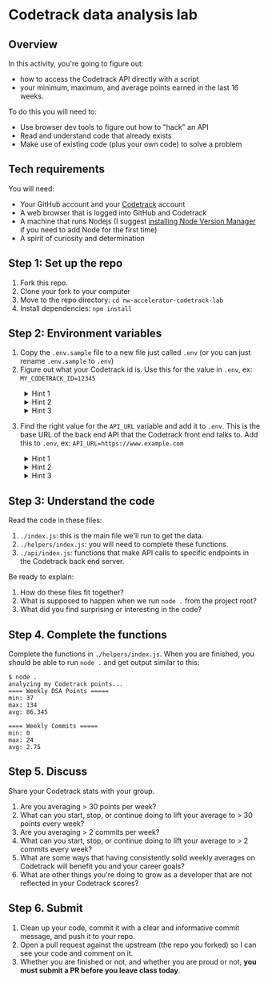 # Codetrack data analysis lab

## Overview
In this activity, you're going to figure out:

- how to access the Codetrack API directly with a script
- your minimum, maximum, and average points earned in the last 16 weeks.

To do this you will need to:

- Use browser dev tools to figure out how to "hack" an API
- Read and understand code that already exists
- Make use of existing code (plus your own code) to solve a problem

## Tech requirements
You will need:

- Your GitHub account and your [Codetrack](https://pursuit.codetrack.dev/) account
- A web browser that is logged into GitHub and Codetrack
- A machine that runs Nodejs (I suggest [installing Node Version Manager](https://github.com/nvm-sh/nvm?tab=readme-ov-file#readme) if you need to add Node for the first time)
- A spirit of curiosity and determination

## Step 1: Set up the repo
1. Fork this repo.
1. Clone your fork to your computer
1. Move to the repo directory: `cd nw-accelerator-codetrack-lab`
1. Install dependencies: `npm install`

## Step 2: Environment variables
1. Copy the `.env.sample` file to a new file just called `.env` (or you can just rename `.env.sample` to `.env`)
1. Figure out what your Codetrack id is. Use this for the value in `.env`, ex: `MY_CODETRACK_ID=12345`
<div style="margin-left: 2rem;">
    <details>
    <summary> Hint 1</summary>
        How can you find this information on the Codetrack site?
    </details>
    <details>
    <summary> Hint 2</summary>
        Find your name card on the Codetrack home page. (Don't click "Profile" in the nav bar.) If you click on the card, what is the URL?
    </details>
    <details>
    <summary> Hint 3</summary>
        Search for your name on the home page. Find your card and click on it. You'll be taken to a page with the URL /fellow/{id}. The number at the end is your id.
    </details>
</div>

3. Find the right value for the `API_URL` variable and add it to `.env`. This is the base URL of the back end API that the Codetrack front end talks to. Add this to `.env`, ex: `API_URL=https://www.example.com`
<div style="margin-left: 2rem;">
    <details>
    <summary> Hint 1</summary>
        How can you use the browser's dev tools to find this information?
    </details>
    <details>
    <summary> Hint 2</summary>
        You can use the Network tab in the dev tools to see which API servers the front end talks to.
    </details>
    <details>
    <summary> Hint 3</summary>
        Go to your profile page. Open the dev tools and find the Network tab. Refresh the page. You will see a list of requests made by the front end. Click on one of them and copy the start of the Request URL (everything up to and including .com)
    </details>
</div>

## Step 3: Understand the code
Read the code in these files:
1. `./index.js`: this is the main file we'll run to get the data.
2. `./helpers/index.js`: you will need to complete these functions.
3. `./api/index.js`: functions that make API calls to specific endpoints in the Codetrack back end server.

Be ready to explain:
1. How do these files fit together?
1. What is supposed to happen when we run `node .` from the project root?
1. What did you find surprising or interesting in the code?

## Step 4. Complete the functions
Complete the functions in `./helpers/index.js`. When you are finished, you should be able to run `node .` and get output similar to this:
```
$ node .
analyzing my Codetrack points...
==== Weekly DSA Points =====
min: 37
max: 134
avg: 86.345

==== Weekly Commits =====
min: 0
max: 24
avg: 2.75
```

## Step 5. Discuss
Share your Codetrack stats with your group.

1. Are you averaging > 30 points per week?
2. What can you start, stop, or continue doing to lift your average to > 30 points every week?
3. Are you averaging > 2 commits per week?
4. What can you start, stop, or continue doing to lift your average to > 2 commits every week?
5. What are some ways that having consistently solid weekly averages on Codetrack will benefit you and your career goals?
6. What are other things you're doing to grow as a developer that are not reflected in your Codetrack scores?


## Step 6. Submit
1. Clean up your code, commit it with a clear and informative commit message, and push it to your repo.
2. Open a pull request against the upstream (the repo you forked) so I can see your code and comment on it.
3. Whether you are finished or not, and whether you are proud or not, **you must submit a PR before you leave class today**.